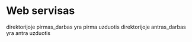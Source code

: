 # Web servisas
direktorijoje pirmas_darbas yra pirma uzduotis
direktorijoje antras_darbas yra antra uzduotis
